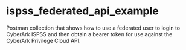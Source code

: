 # ispss_federated_api_example
Postman collection that shows how to use a federated user to login to CyberArk ISPSS and then obtain a bearer token for use against the CyberArk Privilege Cloud API.
